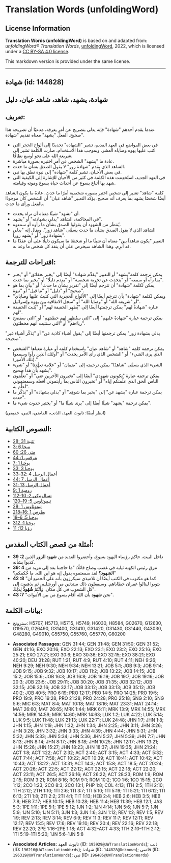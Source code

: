 # Translation Words (unfoldingWord)

## License Information

**Translation Words (unfoldingWord)** is based on and adapted from: _unfoldingWord® Translation Words_, [unfoldingWord](https://unfoldingword.org/utw), 2022, which is licensed under a [CC BY-SA 4.0 license](https://creativecommons.org/licenses/by-sa/4.0/legalcode.en).

This markdown version is provided under the same license.



--------------------------------

## شهادة (id: 144828)

شهادة، يشهد، شاهد، شاهد عيان، دليل
----------------------------------

تعريف:
------

عندما يقدم أحدهم "شهادة" فإنه يدلي بتصريح عن أمرٍ يعرفه، مدعيًا أن تصريحه هذا صحيح. الفعل "يشهد" معناه تقديم "شهادة".

* في بعض المواضع في العهد القديم، تشير "الشهادة" تحديدًا إلى ألواح الحجر التي كتب عليها يهوه وصاياه العشر. وبموجب هذا الاستخدام، صارت الكلمة تشير إلى شريعة الله على نحو أوسع نطاقًا.
* عادة ما "يشهد" الشخص عن أمرٍ اختبره بصورة مباشرة.
* الشاهد الذي يقدم "شهادة زور" لا يقول الصدق بشأن ما حدث.
* في بعض الأحيان، تشير كلمة "شهادة" إلى نبوة نطق بها نبي.
* في العهد الجديد، استُخدِمت هذه الكلمة في كثير من الأحيان للإشارة إلى الكيفية التي شهد بها أتباع يسوع عن أحداث حياة يسوع وموته وقيامته.

كلمة "شاهد" تشير إلى شخص اختبر بصورة شخصية أمرًا ما حدث. عادةً ما يكون الشاهد أيضًا شخصًا يشهد بما يعرف أنه صحيح. يؤكد التعبير "شاهد عيان" أن الشخص كان موجودًا بالفعل ورأى ما حدث.

* أن "تشهد" شيئًا معناه أن تراه يحدث.
* في المحاكمة، الشاهد "يدلي بشهادته" أو "يشهد".
* يُنتظَر من الشهود أن يقولوا الصدق بشأن ما رأوه أو سمعوه.
* الشاهد الذي لا يقول الصدق بشأن ما حدث يسمَّى "شاهد زور". ويقال إنه "يدلي بشهادة زور" أو "يشهد زوراً".
* التعبير "يكون شاهداً بين" معناه أن شيئًا ما أو شخصًا ما سيكون دليلًا على أن عقدًا ما قد أُبرِم. وهذا الشاهد سيحرص على أن ينفذ كل شخص ما وعد به.

اقتراحات للترجمة:
-----------------

* يمكن ترجمة كلمة"يشهد" أو التعبير "يقدِّم شهادة" أيضًا إلى "يخبر بحقائق" أو "يخبر بما رآه أو سمعه" أو "يتحدث عن تجربة شخصية" أو "يقدم دليلًا" أو "يخبر بما حدث".
* يمكن لكلمة "شهادة" أن تترجم أيضًا إلى "تقرير بشأن ما حدث" أو "بيان بما هو صحيح" أو "دليل" أو "ما قيل" أو "نبوة".
* ويمكن لكلمة "شهادة" يأن تترجَم أيضًا إلى "الألواح الحجرية التي كتبتُ عليها وصاياي" أو "شريعة الله" أو "وصايا الله" أو "سجل الاتفاقية بين يهوه وإسرائيل".
* عبارة "شهادةً لهم" يمكن ترجمتها أيضًا إلى "يُظهِر الحقيقة لهم" أو "يُثبت الحقيقة لهم".
* يمكن ترجمة عبارة "شهادةً عليهم" إلى "التي ستُظهِر لهم خطيتهم" أو "التي سفضح رياءهم" أو "التي ستثبت أنهم مخطئون".

"يدلي بشهادة زور" يمكن ترجمتها أيضًا إلى "يقول أشياء كاذبة عن" أو "يَذكُر أشياء غير صحيحة".

* يمكن ترجمة كلمة "شاهد" أو "شاهد عيان" باستخدام كلمة أو عبارة معناها "الشخص الذي يرى الشيء" أو "الشخص الذي رأى الأمر يحدث" أو "أولئك الذين رأوا وسمعوا (تلك الأمور)."
* الشيء الذي يسمَّى "شاهدًا" يمكن ترجمته إلى "ضمان" أو "علامة تعهُّدنا" أو "شيء يشهد بأن هذا صحيح".
* يمكن ترجمة عبارة "تكونون شهودي" أيضًا إلى "تخبرون الآخرين عني" أو "تعلِّمون الناس الحق الذي علَّمتكم إياه" أو "تخبرون الناس بما رأيتموني أفعله وسمعتموني أعلِّم به".
* يمكن ترجمة عبارة "يشهد عن" إلى "يخبر بما شوهِد" أو "يدلي بشهادة" أو "يَذكُر ما حدث".
* يمكن ترجمة "يشهد" شيئًا أيضًا إلى "يرى شيئًا ما" أو "يختبر حدوث شيء ما".

(انظر أيضًا: تابوت العهد، الذنب، القاضي، النبي، حقيقي)

النصوص الكتابية:
----------------

* [تثنية 31 :28](https://ref.ly/Deut31:28)
* [ميخا 6 :3](https://ref.ly/Mic6:3)
* [متى 26: 60](https://ref.ly/Matt26:60)
* [مرقس 1: 44](https://ref.ly/Mark1:44)
* [يوحنا 1 :7](https://ref.ly/John1:7)
* [يوحنا 3 :33](https://ref.ly/John3:33)
* [أعمال الرسل 4 :32–33](https://ref.ly/Acts4:32-Acts4:33)
* [أعمال الرسل 7 :44](https://ref.ly/Acts7:44)
* [أعمال الرسل 13 :31](https://ref.ly/Acts13:31)
* [رومية 1 :9](https://ref.ly/Rom1:9)
* [1تسالونيكي 2: 10–12](https://ref.ly/1Thess2:10-1Thess2:12)
* [1تيموثاوس 5: 19–20](https://ref.ly/1Tim5:19-1Tim5:20)
* [2تيموثاوس 1 :8](https://ref.ly/2Tim1:8)
* [2بطرس 1 :16–18](https://ref.ly/2Pet1:16-2Pet1:18)
* [1يوحنا 5: 6–8](https://ref.ly/1John5:6-1John5:8)
* [3يوحنا 1: 12](https://ref.ly/3John1:12)
* [رؤيا 12: 11](https://ref.ly/Rev12:11)

أمثلة من قصص الكتاب المقدس:
---------------------------

* **39 :2** داخل البيت، حاكم رؤساء اليهود يسوع، وأحضروا العديد من **شهود الزور** الذين كذبوا بشأنه.
* **39: 4** مزق رئيس الكهنة ثيابه في غضب وصاح قائلًا: "ما حاجتنا بعد إلى مزيد من **الشهود؟** لقد سمعتموه يقول إنه هو ابن الله. ما حُكمكم؟"
* **42 :8** "كما هو مكتوب في الكتب أيضًا أن تلاميذي سيكرزون بأنه على الجميع أن يتوبوا لينالوا غفران خطاياهم. وسيفعلون ذلك مبتدئين من أورشليم، ثم يذهبون إلى كل الشعوب في كل مكان. وَأَنْتُمْ **شُهُودٌ** لِذَلِكَ".
* **43 :7** "نحن **شهود** بأن الله أقام يسوع من بين الأموات".

بيانات الكلمة:
--------------

* سترونج: H5707, H5713, H5715, H5749, H6030, H8584, G02670, G12630, G19570, G26490, G31400, G31410, G31420, G31430, G31440, G43030, G48280, G49010, G55750, G55760, G55770, G60200

* **Associated Passages:** GEN 31:44; GEN 31:48; GEN 31:50; GEN 31:52; GEN 41:16; EXO 20:16; EXO 22:13; EXO 23:1; EXO 23:2; EXO 25:16; EXO 25:21; EXO 27:21; EXO 30:6; EXO 30:36; EXO 32:15; EXO 38:21; EXO 40:20; DEU 31:28; RUT 1:21; RUT 4:9; RUT 4:10; RUT 4:11; NEH 9:26; NEH 9:29; NEH 9:30; NEH 9:34; NEH 13:21; JOB 5:1; JOB 9:3; JOB 9:14; JOB 9:15; JOB 9:32; JOB 10:17; JOB 11:2; JOB 13:22; JOB 14:15; JOB 15:2; JOB 15:6; JOB 16:3; JOB 16:8; JOB 16:19; JOB 19:7; JOB 19:16; JOB 20:3; JOB 23:5; JOB 29:11; JOB 30:20; JOB 31:35; JOB 32:12; JOB 32:15; JOB 32:16; JOB 32:17; JOB 33:12; JOB 33:13; JOB 35:12; JOB 40:2; JOB 40:5; PRO 6:19; PRO 12:17; PRO 14:5; PRO 14:25; PRO 19:5; PRO 19:9; PRO 19:28; PRO 21:28; PRO 24:28; PRO 25:18; SNG 2:10; SNG 5:6; MIC 6:3; MAT 8:4; MAT 10:18; MAT 18:16; MAT 23:31; MAT 24:14; MAT 26:60; MAT 26:65; MRK 1:44; MRK 6:11; MRK 13:9; MRK 14:55; MRK 14:56; MRK 14:59; MRK 14:60; MRK 14:63; LUK 1:2; LUK 4:22; LUK 5:14; LUK 9:5; LUK 11:48; LUK 21:13; LUK 22:71; LUK 24:48; JHN 1:7; JHN 1:8; JHN 1:15; JHN 1:19; JHN 1:32; JHN 1:34; JHN 2:25; JHN 3:11; JHN 3:26; JHN 3:28; JHN 3:32; JHN 3:33; JHN 4:39; JHN 4:44; JHN 5:31; JHN 5:32; JHN 5:33; JHN 5:34; JHN 5:36; JHN 5:37; JHN 5:39; JHN 7:7; JHN 8:13; JHN 8:14; JHN 8:17; JHN 8:18; JHN 10:25; JHN 12:17; JHN 13:21; JHN 15:26; JHN 15:27; JHN 18:23; JHN 18:37; JHN 19:35; JHN 21:24; ACT 1:8; ACT 1:22; ACT 2:32; ACT 2:40; ACT 3:15; ACT 4:33; ACT 5:32; ACT 7:44; ACT 7:58; ACT 10:22; ACT 10:39; ACT 10:41; ACT 10:42; ACT 10:43; ACT 13:22; ACT 13:31; ACT 14:3; ACT 15:8; ACT 18:5; ACT 20:24; ACT 20:26; ACT 22:5; ACT 22:12; ACT 22:15; ACT 22:18; ACT 22:20; ACT 23:11; ACT 26:5; ACT 26:16; ACT 26:22; ACT 28:23; ROM 1:9; ROM 2:15; ROM 3:21; ROM 8:16; ROM 9:1; ROM 10:2; 1CO 1:6; 1CO 15:15; 2CO 1:12; 2CO 1:23; 2CO 8:3; 2CO 13:1; PHP 1:8; COL 4:13; 1TH 2:5; 1TH 2:10; 1TH 2:12; 2TH 1:10; 1TI 2:6; 1TI 3:7; 1TI 5:10; 1TI 5:19; 1TI 5:21; 1TI 6:12; 1TI 6:13; 2TI 1:8; 2TI 2:2; 2TI 4:1; TIT 1:13; HEB 2:4; HEB 2:6; HEB 3:5; HEB 7:8; HEB 7:17; HEB 10:15; HEB 10:28; HEB 11:4; HEB 11:39; HEB 12:1; JAS 5:3; 1PE 1:11; 1PE 5:1; 1PE 5:12; 1JN 1:2; 1JN 4:14; 1JN 5:6; 1JN 5:7; 1JN 5:9; 1JN 5:10; 1JN 5:11; 3JN 1:3; 3JN 1:6; 3JN 1:12; REV 1:2; REV 1:5; REV 1:9; REV 2:13; REV 3:14; REV 6:9; REV 11:3; REV 11:7; REV 12:11; REV 12:17; REV 15:5; REV 17:6; REV 19:10; REV 20:4; REV 22:16; REV 22:18; REV 22:20; 2PE 1:16–2PE 1:18; ACT 4:32–ACT 4:33; 1TH 2:10–1TH 2:12; 1TI 5:19–1TI 5:20; 1JN 5:6–1JN 5:8
* **Associated Articles:** تابوت العهد (ID: `195929@UWTranslationWords`); ذنب (ID: `196216@UWTranslationWords`); شهادة (ID: `144828@Unknown`); قاضي (ID: `196319@UWTranslationWords`); نبي (ID: `196486@UWTranslationWords`)

